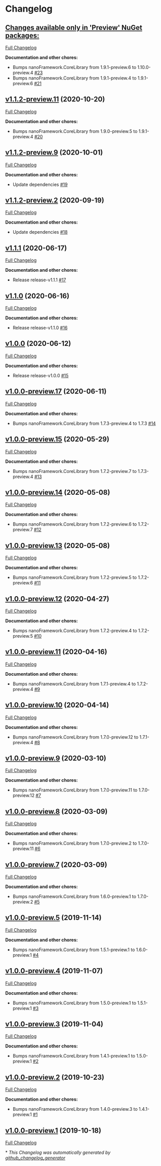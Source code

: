 # Changelog

## [**Changes available only in 'Preview' NuGet packages:**](https://github.com/nanoframework/lib-nanoFramework.ResourceManager/tree/HEAD)

[Full Changelog](https://github.com/nanoframework/lib-nanoFramework.ResourceManager/compare/v1.1.2-preview.11...HEAD)

**Documentation and other chores:**

- Bumps nanoFramework.CoreLibrary from 1.9.1-preview.6 to 1.10.0-preview.4 [\#23](https://github.com/nanoframework/lib-nanoFramework.ResourceManager/pull/23)
- Bumps nanoFramework.CoreLibrary from 1.9.1-preview.4 to 1.9.1-preview.6 [\#21](https://github.com/nanoframework/lib-nanoFramework.ResourceManager/pull/21)

## [v1.1.2-preview.11](https://github.com/nanoframework/lib-nanoFramework.ResourceManager/tree/v1.1.2-preview.11) (2020-10-20)

[Full Changelog](https://github.com/nanoframework/lib-nanoFramework.ResourceManager/compare/v1.1.2-preview.9...v1.1.2-preview.11)

**Documentation and other chores:**

- Bumps nanoFramework.CoreLibrary from 1.9.0-preview.5 to 1.9.1-preview.4 [\#20](https://github.com/nanoframework/lib-nanoFramework.ResourceManager/pull/20)

## [v1.1.2-preview.9](https://github.com/nanoframework/lib-nanoFramework.ResourceManager/tree/v1.1.2-preview.9) (2020-10-01)

[Full Changelog](https://github.com/nanoframework/lib-nanoFramework.ResourceManager/compare/v1.1.2-preview.2...v1.1.2-preview.9)

**Documentation and other chores:**

- Update dependencies [\#19](https://github.com/nanoframework/lib-nanoFramework.ResourceManager/pull/19)

## [v1.1.2-preview.2](https://github.com/nanoframework/lib-nanoFramework.ResourceManager/tree/v1.1.2-preview.2) (2020-09-19)

[Full Changelog](https://github.com/nanoframework/lib-nanoFramework.ResourceManager/compare/v1.1.1...v1.1.2-preview.2)

**Documentation and other chores:**

- Update dependencies [\#18](https://github.com/nanoframework/lib-nanoFramework.ResourceManager/pull/18)

## [v1.1.1](https://github.com/nanoframework/lib-nanoFramework.ResourceManager/tree/v1.1.1) (2020-06-17)

[Full Changelog](https://github.com/nanoframework/lib-nanoFramework.ResourceManager/compare/v1.1.0...v1.1.1)

**Documentation and other chores:**

- Release release-v1.1.1 [\#17](https://github.com/nanoframework/lib-nanoFramework.ResourceManager/pull/17)

## [v1.1.0](https://github.com/nanoframework/lib-nanoFramework.ResourceManager/tree/v1.1.0) (2020-06-16)

[Full Changelog](https://github.com/nanoframework/lib-nanoFramework.ResourceManager/compare/v1.0.0...v1.1.0)

**Documentation and other chores:**

- Release release-v1.1.0 [\#16](https://github.com/nanoframework/lib-nanoFramework.ResourceManager/pull/16)

## [v1.0.0](https://github.com/nanoframework/lib-nanoFramework.ResourceManager/tree/v1.0.0) (2020-06-12)

[Full Changelog](https://github.com/nanoframework/lib-nanoFramework.ResourceManager/compare/v1.0.0-preview.17...v1.0.0)

**Documentation and other chores:**

- Release release-v1.0.0 [\#15](https://github.com/nanoframework/lib-nanoFramework.ResourceManager/pull/15)

## [v1.0.0-preview.17](https://github.com/nanoframework/lib-nanoFramework.ResourceManager/tree/v1.0.0-preview.17) (2020-06-11)

[Full Changelog](https://github.com/nanoframework/lib-nanoFramework.ResourceManager/compare/v1.0.0-preview.15...v1.0.0-preview.17)

**Documentation and other chores:**

- Bumps nanoFramework.CoreLibrary from 1.7.3-preview.4 to 1.7.3 [\#14](https://github.com/nanoframework/lib-nanoFramework.ResourceManager/pull/14)

## [v1.0.0-preview.15](https://github.com/nanoframework/lib-nanoFramework.ResourceManager/tree/v1.0.0-preview.15) (2020-05-29)

[Full Changelog](https://github.com/nanoframework/lib-nanoFramework.ResourceManager/compare/v1.0.0-preview.14...v1.0.0-preview.15)

**Documentation and other chores:**

- Bumps nanoFramework.CoreLibrary from 1.7.2-preview.7 to 1.7.3-preview.4 [\#13](https://github.com/nanoframework/lib-nanoFramework.ResourceManager/pull/13)

## [v1.0.0-preview.14](https://github.com/nanoframework/lib-nanoFramework.ResourceManager/tree/v1.0.0-preview.14) (2020-05-08)

[Full Changelog](https://github.com/nanoframework/lib-nanoFramework.ResourceManager/compare/v1.0.0-preview.13...v1.0.0-preview.14)

**Documentation and other chores:**

- Bumps nanoFramework.CoreLibrary from 1.7.2-preview.6 to 1.7.2-preview.7 [\#12](https://github.com/nanoframework/lib-nanoFramework.ResourceManager/pull/12)

## [v1.0.0-preview.13](https://github.com/nanoframework/lib-nanoFramework.ResourceManager/tree/v1.0.0-preview.13) (2020-05-08)

[Full Changelog](https://github.com/nanoframework/lib-nanoFramework.ResourceManager/compare/v1.0.0-preview.12...v1.0.0-preview.13)

**Documentation and other chores:**

- Bumps nanoFramework.CoreLibrary from 1.7.2-preview.5 to 1.7.2-preview.6 [\#11](https://github.com/nanoframework/lib-nanoFramework.ResourceManager/pull/11)

## [v1.0.0-preview.12](https://github.com/nanoframework/lib-nanoFramework.ResourceManager/tree/v1.0.0-preview.12) (2020-04-27)

[Full Changelog](https://github.com/nanoframework/lib-nanoFramework.ResourceManager/compare/v1.0.0-preview.11...v1.0.0-preview.12)

**Documentation and other chores:**

- Bumps nanoFramework.CoreLibrary from 1.7.2-preview.4 to 1.7.2-preview.5 [\#10](https://github.com/nanoframework/lib-nanoFramework.ResourceManager/pull/10)

## [v1.0.0-preview.11](https://github.com/nanoframework/lib-nanoFramework.ResourceManager/tree/v1.0.0-preview.11) (2020-04-16)

[Full Changelog](https://github.com/nanoframework/lib-nanoFramework.ResourceManager/compare/v1.0.0-preview.10...v1.0.0-preview.11)

**Documentation and other chores:**

- Bumps nanoFramework.CoreLibrary from 1.7.1-preview.4 to 1.7.2-preview.4 [\#9](https://github.com/nanoframework/lib-nanoFramework.ResourceManager/pull/9)

## [v1.0.0-preview.10](https://github.com/nanoframework/lib-nanoFramework.ResourceManager/tree/v1.0.0-preview.10) (2020-04-14)

[Full Changelog](https://github.com/nanoframework/lib-nanoFramework.ResourceManager/compare/v1.0.0-preview.9...v1.0.0-preview.10)

**Documentation and other chores:**

- Bumps nanoFramework.CoreLibrary from 1.7.0-preview.12 to 1.7.1-preview.4 [\#8](https://github.com/nanoframework/lib-nanoFramework.ResourceManager/pull/8)

## [v1.0.0-preview.9](https://github.com/nanoframework/lib-nanoFramework.ResourceManager/tree/v1.0.0-preview.9) (2020-03-10)

[Full Changelog](https://github.com/nanoframework/lib-nanoFramework.ResourceManager/compare/v1.0.0-preview.8...v1.0.0-preview.9)

**Documentation and other chores:**

- Bumps nanoFramework.CoreLibrary from 1.7.0-preview.11 to 1.7.0-preview.12 [\#7](https://github.com/nanoframework/lib-nanoFramework.ResourceManager/pull/7)

## [v1.0.0-preview.8](https://github.com/nanoframework/lib-nanoFramework.ResourceManager/tree/v1.0.0-preview.8) (2020-03-09)

[Full Changelog](https://github.com/nanoframework/lib-nanoFramework.ResourceManager/compare/v1.0.0-preview.7...v1.0.0-preview.8)

**Documentation and other chores:**

- Bumps nanoFramework.CoreLibrary from 1.7.0-preview.2 to 1.7.0-preview.11 [\#6](https://github.com/nanoframework/lib-nanoFramework.ResourceManager/pull/6)

## [v1.0.0-preview.7](https://github.com/nanoframework/lib-nanoFramework.ResourceManager/tree/v1.0.0-preview.7) (2020-03-09)

[Full Changelog](https://github.com/nanoframework/lib-nanoFramework.ResourceManager/compare/v1.0.0-preview.5...v1.0.0-preview.7)

**Documentation and other chores:**

- Bumps nanoFramework.CoreLibrary from 1.6.0-preview.1 to 1.7.0-preview.2 [\#5](https://github.com/nanoframework/lib-nanoFramework.ResourceManager/pull/5)

## [v1.0.0-preview.5](https://github.com/nanoframework/lib-nanoFramework.ResourceManager/tree/v1.0.0-preview.5) (2019-11-14)

[Full Changelog](https://github.com/nanoframework/lib-nanoFramework.ResourceManager/compare/v1.0.0-preview.4...v1.0.0-preview.5)

**Documentation and other chores:**

- Bumps nanoFramework.CoreLibrary from 1.5.1-preview.1 to 1.6.0-preview.1 [\#4](https://github.com/nanoframework/lib-nanoFramework.ResourceManager/pull/4)

## [v1.0.0-preview.4](https://github.com/nanoframework/lib-nanoFramework.ResourceManager/tree/v1.0.0-preview.4) (2019-11-07)

[Full Changelog](https://github.com/nanoframework/lib-nanoFramework.ResourceManager/compare/v1.0.0-preview.3...v1.0.0-preview.4)

**Documentation and other chores:**

- Bumps nanoFramework.CoreLibrary from 1.5.0-preview.1 to 1.5.1-preview.1 [\#3](https://github.com/nanoframework/lib-nanoFramework.ResourceManager/pull/3)

## [v1.0.0-preview.3](https://github.com/nanoframework/lib-nanoFramework.ResourceManager/tree/v1.0.0-preview.3) (2019-11-04)

[Full Changelog](https://github.com/nanoframework/lib-nanoFramework.ResourceManager/compare/v1.0.0-preview.2...v1.0.0-preview.3)

**Documentation and other chores:**

- Bumps nanoFramework.CoreLibrary from 1.4.1-preview.1 to 1.5.0-preview.1 [\#2](https://github.com/nanoframework/lib-nanoFramework.ResourceManager/pull/2)

## [v1.0.0-preview.2](https://github.com/nanoframework/lib-nanoFramework.ResourceManager/tree/v1.0.0-preview.2) (2019-10-23)

[Full Changelog](https://github.com/nanoframework/lib-nanoFramework.ResourceManager/compare/v1.0.0-preview.1...v1.0.0-preview.2)

**Documentation and other chores:**

- Bumps nanoFramework.CoreLibrary from 1.4.0-preview.3 to 1.4.1-preview.1 [\#1](https://github.com/nanoframework/lib-nanoFramework.ResourceManager/pull/1)

## [v1.0.0-preview.1](https://github.com/nanoframework/lib-nanoFramework.ResourceManager/tree/v1.0.0-preview.1) (2019-10-18)

[Full Changelog](https://github.com/nanoframework/lib-nanoFramework.ResourceManager/compare/f34ef02fb7631f7df036454d0d8e656a0fdcf71c...v1.0.0-preview.1)



\* *This Changelog was automatically generated by [github_changelog_generator](https://github.com/github-changelog-generator/github-changelog-generator)*
